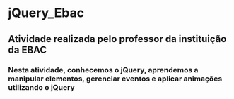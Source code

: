 # jQuery_Ebac
## Atividade realizada pelo professor da instituição da EBAC
### Nesta atividade, conhecemos o jQuery, aprendemos a manipular elementos, gerenciar eventos e aplicar animações utilizando o jQuery
